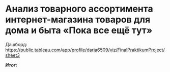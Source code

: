# Анализ товарного ассортимента интернет-магазина товаров для дома и быта «Пока все ещё тут»
Дашборд: <https://public.tableau.com/app/profile/daria6509/viz/FinalPraktikumProject/sheet3>

***Итог:*** 
